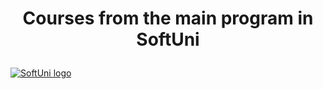 # <p align="center"> Courses from the main program in SoftUni <p>



<a href="https://softuni.bg/trainings/courses" rel="Courses">  ![SoftUni logo][logo] <a/>



[logo]: http://innovationstarterbox.bg/wp-content/uploads/2016/05/Softuni_logo_trasparent.png "Logo Title Text 2"